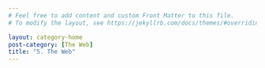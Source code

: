 ```yaml
---
# Feel free to add content and custom Front Matter to this file.
# To modify the layout, see https://jekyllrb.com/docs/themes/#overriding-theme-defaults

layout: category-home
post-category: [The Web]
title: "5. The Web"
---
```

  